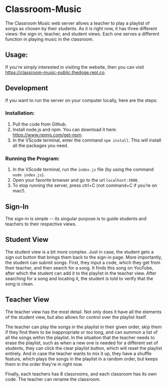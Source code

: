 # Classroom-Music
The Classroom Music web server allows a teacher to play a playlist of songs as chosen by their students. As it is right now, it has three different views: the sign-in, teacher, and student views. Each one serves a different function in playing music in the classroom.

## Usage:
If you're simply interested in visiting the website, then you can visit https://classroom-music-public.thedoge.repl.co.

## Development
If you want to run the server on your computer locally, here are the steps:
### Installation:
1. Pull the code from Github.
2. Install node.js and npm. You can download it here: https://www.npmjs.com/get-npm.
3. In the VScode terminal, enter the command `npm install`. This will install all the packages you need.
### Running the Program:
1. In the VScode terminal, run the `index.js` file (by using the command `node index.js`).
2. Open your favorite browser and go to the url `localhost:3000`.
3. To stop running the server, press ctrl+C (not command+C if you’re on mac!).

## Sign-In
The sign-in is simple -- its singular purpose is to guide students and teachers to their respective views.

## Student View
The student view is a bit more complex. Just in case, the student gets a sign out button that brings them back to the sign-in page. More importantly, the student can submit songs. First, they input a code, which they get from their teacher, and then search for a song. It finds this song on YouTube, after which the student can add it to the playlist in the teacher view. After searching for a song and locating it, the student is told to verify that the song is clean.

## Teacher View
The teacher view has the most detail. Not only does it have all the elements of the student view, but also allows for control over the playlist itself. 

The teacher can play the songs in the playlist in their given order, skip them if they find them to be inappropriate or too long, and can summon a list of all the songs within the playlist. In the situation that the teacher needs to erase the playlist, such as when a new one is needed for a different set of students, they can click the clear playlist button, which will reset the playlist entirely. And in case the teacher wants to mix it up, they have a shuffle feature, which plays the songs in the playlist in a random order, but keeps them in the order they're in right now. 

Finally, each teachers has 8 classrooms, and each classroom has its own code. The teacher can rename the classroom. 